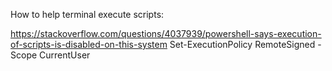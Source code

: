 How to help terminal execute scripts:

https://stackoverflow.com/questions/4037939/powershell-says-execution-of-scripts-is-disabled-on-this-system
Set-ExecutionPolicy RemoteSigned -Scope CurrentUser